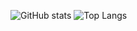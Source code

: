 ![GitHub stats](https://github-readme-stats.vercel.app/api?username=rbukket9&theme=dark&show_icons=true)
![Top Langs](https://github-readme-stats.vercel.app/api/top-langs/?username=rbukket9&theme=dark&show_icons=true)

<!--
**rbukket9/rbukket9** is a ✨ _special_ ✨ repository because its `README.md` (this file) appears on your GitHub profile.

Here are some ideas to get you started:

- 🔭 I’m currently working on ...
- 🌱 I’m currently learning ...
- 👯 I’m looking to collaborate on ...
- 🤔 I’m looking for help with ...
- 💬 Ask me about ...
- 📫 How to reach me: ...
- 😄 Pronouns: ...
- ⚡ Fun fact: ...
-->
